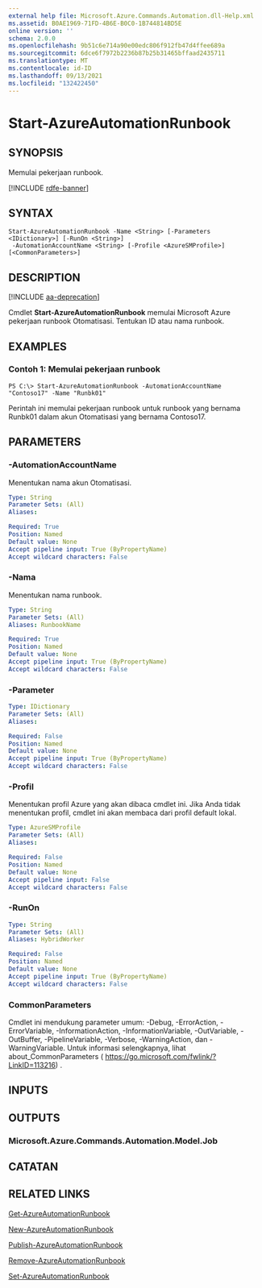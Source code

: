 ```yaml
---
external help file: Microsoft.Azure.Commands.Automation.dll-Help.xml
ms.assetid: B0AE1969-71FD-4B6E-B0C0-1B744814BD5E
online version: ''
schema: 2.0.0
ms.openlocfilehash: 9b51c6e714a90e00edc806f912fb47d4ffee689a
ms.sourcegitcommit: 6dce6f7972b2236b87b25b31465bffaad2435711
ms.translationtype: MT
ms.contentlocale: id-ID
ms.lasthandoff: 09/13/2021
ms.locfileid: "132422450"
---
```

# Start-AzureAutomationRunbook

## SYNOPSIS

Memulai pekerjaan runbook.

[!INCLUDE [rdfe-banner](../../includes/rdfe-banner.md)]

## SYNTAX

```
Start-AzureAutomationRunbook -Name <String> [-Parameters <IDictionary>] [-RunOn <String>]
 -AutomationAccountName <String> [-Profile <AzureSMProfile>] [<CommonParameters>]
```

## DESCRIPTION

[!INCLUDE [aa-deprecation](../include/aa-deprecation.md)]

Cmdlet **Start-AzureAutomationRunbook** memulai Microsoft Azure pekerjaan runbook Otomatisasi.
Tentukan ID atau nama runbook.

## EXAMPLES

### Contoh 1: Memulai pekerjaan runbook
```
PS C:\> Start-AzureAutomationRunbook -AutomationAccountName "Contoso17" -Name "Runbk01"
```

Perintah ini memulai pekerjaan runbook untuk runbook yang bernama Runbk01 dalam akun Otomatisasi yang bernama Contoso17.

## PARAMETERS

### -AutomationAccountName
Menentukan nama akun Otomatisasi.

```yaml
Type: String
Parameter Sets: (All)
Aliases: 

Required: True
Position: Named
Default value: None
Accept pipeline input: True (ByPropertyName)
Accept wildcard characters: False
```

### -Nama
Menentukan nama runbook.

```yaml
Type: String
Parameter Sets: (All)
Aliases: RunbookName

Required: True
Position: Named
Default value: None
Accept pipeline input: True (ByPropertyName)
Accept wildcard characters: False
```

### -Parameter
```yaml
Type: IDictionary
Parameter Sets: (All)
Aliases: 

Required: False
Position: Named
Default value: None
Accept pipeline input: True (ByPropertyName)
Accept wildcard characters: False
```

### -Profil
Menentukan profil Azure yang akan dibaca cmdlet ini.
Jika Anda tidak menentukan profil, cmdlet ini akan membaca dari profil default lokal.

```yaml
Type: AzureSMProfile
Parameter Sets: (All)
Aliases: 

Required: False
Position: Named
Default value: None
Accept pipeline input: False
Accept wildcard characters: False
```

### -RunOn
```yaml
Type: String
Parameter Sets: (All)
Aliases: HybridWorker

Required: False
Position: Named
Default value: None
Accept pipeline input: True (ByPropertyName)
Accept wildcard characters: False
```

### CommonParameters
Cmdlet ini mendukung parameter umum: -Debug, -ErrorAction, -ErrorVariable, -InformationAction, -InformationVariable, -OutVariable, -OutBuffer, -PipelineVariable, -Verbose, -WarningAction, dan -WarningVariable. Untuk informasi selengkapnya, lihat about_CommonParameters ( https://go.microsoft.com/fwlink/?LinkID=113216) .

## INPUTS

## OUTPUTS

### Microsoft.Azure.Commands.Automation.Model.Job

## CATATAN

## RELATED LINKS

[Get-AzureAutomationRunbook](./Get-AzureAutomationRunbook.md)

[New-AzureAutomationRunbook](./New-AzureAutomationRunbook.md)

[Publish-AzureAutomationRunbook](./Publish-AzureAutomationRunbook.md)

[Remove-AzureAutomationRunbook](./Remove-AzureAutomationRunbook.md)

[Set-AzureAutomationRunbook](./Set-AzureAutomationRunbook.md)


